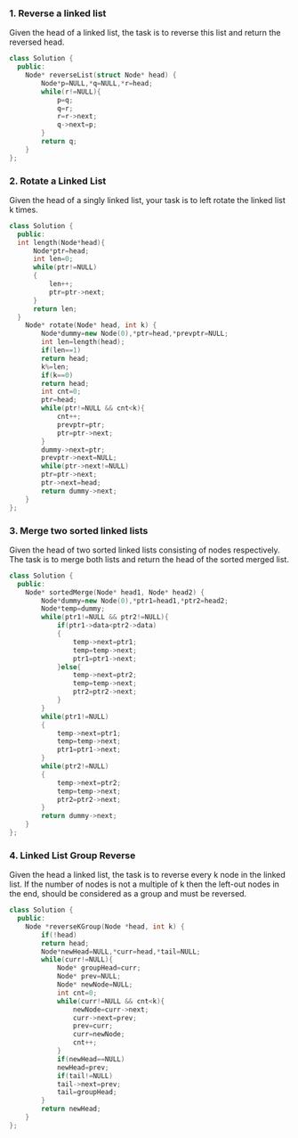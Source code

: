 ### 1. Reverse a linked list
Given the head of a linked list, the task is to reverse this list and return the reversed head.

```cpp
class Solution {
  public:
    Node* reverseList(struct Node* head) {
        Node*p=NULL,*q=NULL,*r=head;
        while(r!=NULL){
            p=q;
            q=r;
            r=r->next;
            q->next=p;
        }
        return q;
    }
};
```

### 2. Rotate a Linked List
Given the head of a singly linked list, your task is to left rotate the linked list k times.

```cpp
class Solution {
  public:
  int length(Node*head){
      Node*ptr=head;
      int len=0;
      while(ptr!=NULL)
      {
          len++;
          ptr=ptr->next;
      }
      return len;
  }
    Node* rotate(Node* head, int k) {
        Node*dummy=new Node(0),*ptr=head,*prevptr=NULL;
        int len=length(head);
        if(len==1)
        return head;
        k%=len;
        if(k==0)
        return head;
        int cnt=0;
        ptr=head;
        while(ptr!=NULL && cnt<k){
            cnt++;
            prevptr=ptr;
            ptr=ptr->next;
        }
        dummy->next=ptr;
        prevptr->next=NULL;
        while(ptr->next!=NULL)
        ptr=ptr->next;
        ptr->next=head;
        return dummy->next;
    }
};
```

### 3. Merge two sorted linked lists
Given the head of two sorted linked lists consisting of nodes respectively. The task is to merge both lists and return the head of the sorted merged list.

```cpp
class Solution {
  public:
    Node* sortedMerge(Node* head1, Node* head2) {
        Node*dummy=new Node(0),*ptr1=head1,*ptr2=head2;
        Node*temp=dummy;
        while(ptr1!=NULL && ptr2!=NULL){
            if(ptr1->data<ptr2->data)
            {
                temp->next=ptr1;
                temp=temp->next;
                ptr1=ptr1->next;
            }else{
                temp->next=ptr2;
                temp=temp->next;
                ptr2=ptr2->next;
            }
        }
        while(ptr1!=NULL)
        {
            temp->next=ptr1;
            temp=temp->next;
            ptr1=ptr1->next;
        }
        while(ptr2!=NULL)
        {
            temp->next=ptr2;
            temp=temp->next;
            ptr2=ptr2->next;
        }
        return dummy->next;
    }
};
```

### 4. Linked List Group Reverse
Given the head a linked list, the task is to reverse every k node in the linked list. If the number of nodes is not a multiple of k then the left-out nodes in the end, should be considered as a group and must be reversed.

```cpp
class Solution {
  public:
    Node *reverseKGroup(Node *head, int k) {
        if(!head)
        return head;
        Node*newHead=NULL,*curr=head,*tail=NULL;
        while(curr!=NULL){
            Node* groupHead=curr;
            Node* prev=NULL;
            Node* newNode=NULL;
            int cnt=0;
            while(curr!=NULL && cnt<k){
                newNode=curr->next;
                curr->next=prev;
                prev=curr;
                curr=newNode;
                cnt++;
            }
            if(newHead==NULL)
            newHead=prev;
            if(tail!=NULL)
            tail->next=prev;
            tail=groupHead;
        }
        return newHead;
    }
};
```
